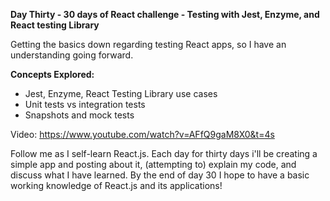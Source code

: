 **Day Thirty - 30 days of React challenge - Testing with Jest, Enzyme, and React testing Library**

Getting the basics down regarding testing React apps, so I have an understanding going forward.

**Concepts Explored:**

- Jest, Enzyme, React Testing Library use cases
- Unit tests vs integration tests
- Snapshots and mock tests

Video: https://www.youtube.com/watch?v=AFfQ9gaM8X0&t=4s

Follow me as I self-learn React.js. Each day for thirty days i'll be creating a simple app and posting about it, (attempting to) explain my code, and discuss what I have learned. By the end of day 30 I hope to have a basic working knowledge of React.js and its applications!

